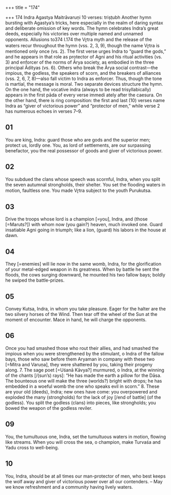 +++
title = "174"

+++
174
Indra
Agastya Maitrāvaruṇi
10 verses: triṣṭubh
Another hymn bursting with Agastya’s tricks, here especially in the realm of daring  syntax and deliberate omission of key words. The hymn celebrates Indra’s great deeds,  especially his victories over multiple named and unnamed opponents. Allusions to374 I.174
the Vr̥tra myth and the release of the waters recur throughout the hymn (vss. 2, 3,  9), though the name Vr̥tra is mentioned only once (vs. 2). The first verse urges Indra  to “guard the gods,” and he appears in that role as protector of Agni and his ritual  activities (vs. 3) and enforcer of the norms of Ārya society, as embodied in the three  principal Ādityas (vs. 6). Others who break the Ārya social contrast—the impious, the  godless, the speakers of scorn, and the breakers of alliances (vss. 2, 6, 7, 8)—also fall  victim to Indra as enforcer. Thus, though the tone is martial, the message is moral.
Two separate devices structure the hymn. On the one hand, the vocative indra (always to be read trisyllabically) appears in the first pāda of every verse immedi ately after the caesura. On the other hand, there is ring composition: the first and  last (10) verses name Indra as “giver of victorious power” and “protector of men,”  while verse 2 has numerous echoes in verses 7–9.
## 01
You are king, Indra: guard those who are gods and the superior men;  protect us, lordly one.
You, as lord of settlements, are our surpassing benefactor, you the real  possessor of goods and giver of victorious power.
## 02
You subdued the clans whose speech was scornful, Indra, when you split  the seven autumnal strongholds, their shelter.
You set the flooding waters in motion, faultless one. You made Vr̥tra  subject to the youth Purukutsa.
## 03
Drive the troops whose lord is a champion [=you], Indra, and (those  [=Maruts?]) with whom now (you gain?) heaven, much invoked one.
Guard insatiable Agni going in triumph; like a lion, (guard) his labors in  the house at dawn.
## 04
They [=enemies] will lie now in the same womb, Indra, for the
glorification of your metal-edged weapon in its greatness.
When by battle he sent the floods, the cows surging downward, he
mounted his two fallow bays; boldly he swiped the battle-prizes.
## 05
Convey Kutsa, Indra, in whom you take pleasure. Eager for the halter are  the two silvery horses of the Wind.
Then tear off the wheel of the Sun at the moment of encounter. Mace in  hand, he will charge the opponents.
## 06
Once you had smashed those who rout their allies, and had smashed the  impious when you were strengthened by the stimulant, o Indra of the  fallow bays,
those who saw before them Aryaman in company with these two [=Mitra  and Varuṇa], they were shattered by you, taking their progeny along. 7. The sage poet [=Uśanā Kāvya?] murmured, o Indra, at the winning  of the chants [/(sun’s) rays]: “He has made the earth a pillow for
the Dāsa.
The bounteous one will make the three (worlds?) bright with drops; he  has embedded in a woeful womb the one who speaks evil in scorn.” 8. These are your old (deeds), Indra; new ones have come: you
overpowered and exploded the many (strongholds) for the lack of joy  [/end of battle] (of the godless).
You split the godless (clans) into pieces, like strongholds; you bowed  the weapon of the godless reviler.
## 09
You, the tumultuous one, Indra, set the tumultuous waters in motion,  flowing like streams.
When you will cross the sea, o champion, make Turvaśa and Yadu
cross to well-being.
## 10
You, Indra, should be at all times our man-protector of men, who best  keeps the wolf away
and giver of victorious power over all our contenders. – May we know  refreshment and a community having lively waters.